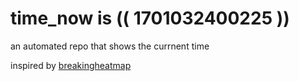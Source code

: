 # time_now is (( 1701032400225 ))

an automated repo that shows the currnent time

inspired by [breakingheatmap](https://github.com/breakingheatmap/breakingheatmap)